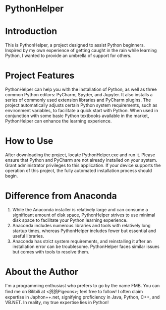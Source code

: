 # PythonHelper

# Introduction
This is PythonHelper, a project designed to assist Python beginners. Inspired by my own experience of getting caught in the rain while learning Python, I wanted to provide an umbrella of support for others.

# Project Features
PythonHelper can help you with the installation of Python, as well as three common Python editors: PyCharm, Spyder, and Jupyter. It also installs a series of commonly used extension libraries and PyCharm plugins. The project automatically adjusts certain Python system requirements, such as environment variables, to facilitate a quick start with Python. When used in conjunction with some basic Python textbooks available in the market, PythonHelper can enhance the learning experience.

# How to Use
After downloading the project, locate PythonHelper.exe and run it. Please ensure that Python and PyCharm are not already installed on your system. Grant administrator privileges to this application. If your device supports the operation of this project, the fully automated installation process should begin.

# Difference from Anaconda
1. While the Anaconda installer is relatively large and can consume a significant amount of disk space, PythonHelper strives to use minimal disk space to facilitate your Python learning experience.
2. Anaconda includes numerous libraries and tools with relatively long startup times, whereas PythonHelper includes fewer but essential and useful libraries.
3. Anaconda has strict system requirements, and reinstalling it after an installation error can be troublesome. PythonHelper faces similar issues but comes with tools to resolve them.

# About the Author
I'm a programming enthusiast who prefers to go by the name FMB. You can find me on Bilibili at <鸽鸽Pigeons>; feel free to follow! I often claim expertise in Japhon++.net, signifying proficiency in Java, Python, C++, and VB.NET. In reality, my true expertise lies in Python!
